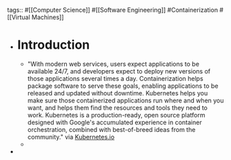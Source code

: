 tags:: #[[Computer Science]] #[[Software Engineering]] #Containerization #[[Virtual Machines]]

- # Introduction
	- "With modern web services, users expect applications to be available 24/7, and developers expect to deploy new versions of those applications several times a day. Containerization helps package software to serve these goals, enabling applications to be released and updated without downtime. Kubernetes helps you make sure those containerized applications run where and when you want, and helps them find the resources and tools they need to work. Kubernetes is a production-ready, open source platform designed with Google's accumulated experience in container orchestration, combined with best-of-breed ideas from the community." via [Kubernetes.io](https://kubernetes.io/docs/tutorials/kubernetes-basics/)
	-
-